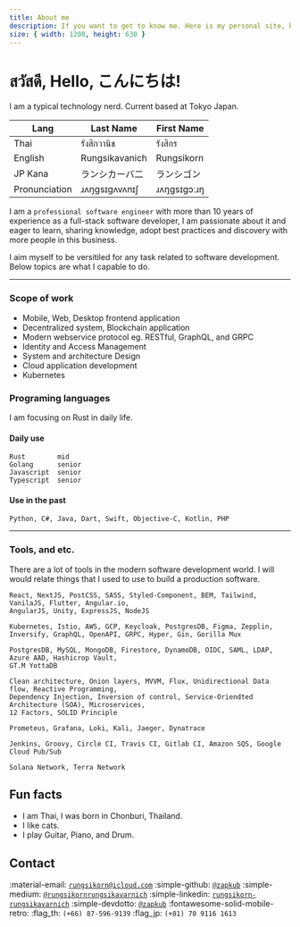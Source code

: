 ```yaml
---
title: About me
description: If you want to get to know me. Here is my personal site, blog, contact, and resume.
size: { width: 1200, height: 630 }
---
```

# สวัสดี, Hello, こんにちは! 
I am a typical technology nerd. Current based at Tokyo Japan.

|Lang|Last Name|First Name|
|-|-|-|
|Thai|รังสิกวานิช|รังสิกร|
|English|Rungsikavanich|Rungsikorn|
|JP Kana|ランシカーバ二|ランシゴン|
|Pronunciation|ɹʌŋgsɪgʌvʌnɪʃ|ɹʌŋgsɪgɔːɹŋ|


I am a `professional software engineer` with more than 10 years of experience as a full-stack software developer, I am passionate about it and eager to learn, sharing knowledge, adopt best practices and discovery with more people in this business.

I aim myself to be versitiled for any task related to software development. Below topics are what I capable to do.

---
### Scope of work
- Mobile, Web, Desktop frontend application
- Decentralized system, Blockchain application
- Modern webservice protocol eg. RESTful, GraphQL, and GRPC
- Identity and Access Management
- System and architecture Design
- Cloud application development
- Kubernetes

### Programing languages
I am focusing on Rust in daily life.

#### Daily use 
```
Rust        mid
Golang      senior
Javascript  senior
Typescript  senior
```
#### Use in the past
```
Python, C#, Java, Dart, Swift, Objective-C, Kotlin, PHP
```

---

### Tools, and etc.
There are a lot of tools in the modern software development world. I will would relate things that I used to use to build a production software.
```
React, NextJS, PostCSS, SASS, Styled-Component, BEM, Tailwind, VanilaJS, Flutter, Angular.io,
AngularJS, Unity, ExpressJS, NodeJS

Kubernetes, Istio, AWS, GCP, Keycloak, PostgresDB, Figma, Zepplin,
Inversify, GraphQL, OpenAPI, GRPC, Hyper, Gin, Gorilla Mux

PostgresDB, MySQL, MongoDB, Firestore, DynamoDB, OIDC, SAML, LDAP, Azure AAD, Hashicrop Vault,
GT.M YottaDB

Clean architecture, Onion layers, MVVM, Flux, Unidirectional Data flow, Reactive Programming, 
Dependency Injection, Inversion of control, Service-Oriendted Architecture (SOA), Microservices,
12 Factors, SOLID Principle

Prometeus, Grafana, Loki, Kali, Jaeger, Dynatrace

Jenkins, Groovy, Circle CI, Travis CI, Gitlab CI, Amazon SQS, Google Cloud Pub/Sub

Solana Network, Terra Network
```


## Fun facts
- I am Thai, I was born in Chonburi, Thailand.
- I like cats. 
- I play Guitar, Piano, and Drum.



## Contact


:material-email: [`rungsikorn@icloud.com`](mailto:rungsikorn@icloud.com)
:simple-github: [`@zapkub`](https://github.com/zapkub)
:simple-medium: [`@rungsikornrungsikavarnich`](https://medium.com/@rungsikornrungsikavarnich)
:simple-linkedin: [`rungsikorn-rungsikavarnich`](https://www.linkedin.com/in/rungsikorn-rungsikavarnich-28a63677/)
:simple-devdotto: [`@zapkub`](https://dev.to/zapkub)
:fontawesome-solid-mobile-retro: :flag_th: `(+66) 87-596-9139`
:flag_jp: `(+81) 70 9116 1613`